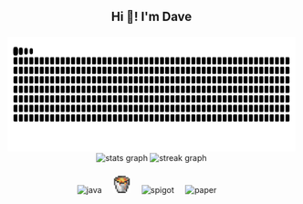 <h2 align="center">Hi 👋! I'm Dave

###

<img src ="https://github.com/minustenchan/minustenchan/blob/output/snake.svg" height="200" width="1920" alt="snake"/>

<div align="center">
  <img src="https://github-readme-stats.vercel.app/api?username=minustenchan&hide_title=true&hide_rank=false&show_icons=true&include_all_commits=true&count_private=true&disable_animations=false&theme=dracula&locale=en&hide_border=true" height="150" alt="stats graph"  />
  <img src="https://streak-stats.demolab.com?user=minustenchan&locale=en&mode=weekly&theme=dracula&hide_border=true&border_radius=5" height="150" alt="streak graph"  />

###

<div align="center">
  <img src="https://cdn.jsdelivr.net/gh/devicons/devicon/icons/java/java-original.svg" height="30" alt="java"  />
  <img width="12" />
  <img src="https://raw.githubusercontent.com/github/explore/288c84b3a9e3e6e34eec8d401b879c14b2bd7fbc/topics/bukkit/bukkit.png" height="30" alt="bukkit"  />
  <img width="12" />
  <img src="https://avatars.githubusercontent.com/u/4350249?s=200&v=4" height="30" alt="spigot"  />
  <img width="12" />
  <img src="https://avatars.githubusercontent.com/u/7608950?s=200&v=4" height="30" alt="paper"  />
  <img width="12" />
</div>
